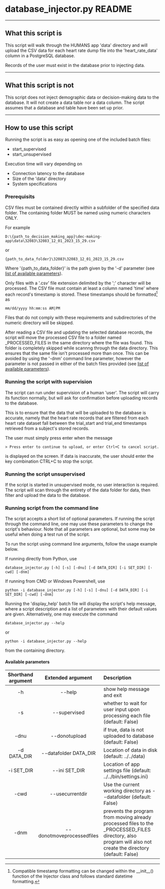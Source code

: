 # database_injector.py README
-----------------------------------------------------------------------------------
## What this script is

This script will walk through the HUMANS app 'data' directory and will upload the
CSV data for each heart rate dump file into the 'heart_rate_data' column in a 
PostgreSQL database.

Records of the user must exist in the database prior to injecting data.

-----------------------------------------------------------------------------------
## What this script is not

This script does not inject demographic data or decision-making data to the
database. It will not create a data table nor a data column. The script assumes
that a database and table have been set up prior.

-----------------------------------------------------------------------------------
## How to use this script

Running the script is as easy as opening one of the included batch files:
  - start_supervised
  - start_unsupervised

Execution time will vary depending on
  - Connection latency to the database
  - Size of the 'data' directory
  - System specifications

### Prerequisits
CSV files must be contained directly within a subfolder of the specified data
folder. The containing folder MUST be named using numeric characters ONLY.

For example
~~~
D:\{path_to_decision_making_app}\dec-making-app\data\32083\32083_12_01_2023_15_29.csv
~~~
or
~~~
{path_to_data_folder}\32083\32083_12_01_2023_15_29.csv
~~~
Where '{path_to_data_folder}' is the path given by the '-d' parameter (see [list of available parameters](#available-parameters)).

Only files with a '.csv' file extension delimited by the ';' character will be
processed. The CSV file must contain at least a column named 'time' where each
record's timestamp is stored. These timestamps should be formatted[^1] as
~~~
mm/dd/yyyy hh:mm:ss AM|PM
~~~
[^1]: Compatible timestamp formatting can be changed within the \_\_init\_\_() function of the Injector class and follows standard datetime formatting.

Files that do not comply with these requirements and subdirectories of the numeric
directory will be skipped.

After reading a CSV file and updating the selected database records, the script
will move the processed CSV file to a folder named _PROCESSED_FILES in the same
directory where the file was found. This folder is completely skipped while
scannng through the data directory. This ensures that the same file isn't
processed more than once. This can be avoided by using the '-dnm' command line
parameter, however the parameter is not passed in either of the batch files 
provided (see [list of available parameters](#available-parameters)).

### Running the script with supervision
The script can run under supervision of a human 'user'. The script will carry its
function normally, but will ask for confirmation before uploading records to the
database.

This is to ensure that the data that will be uploaded to the database is accurate,
namely that the heart rate records that are filtered from each heart rate dataset
fall between the trial_start and trial_end timestamps retrieved from a subject's
stored records.

The user must simply press enter when the message
~~~
> Press enter to continue to upload, or enter Ctrl+C to cancel script.
~~~
is displayed on the screen. If data is inaccurate, the user should enter the
key combination CTRL+C to stop the script.

### Running the script unsupervised
If the script is started in unsupervised mode, no user interaction is required.
The script will scan through the entirety of the data folder for data, then filter
and upload the data to the database.

### Running script from the command line
The script accepts a short list of optional parameters. If running the script
through the command line, one may use these parameters to change the script's
behaviour. Note that all parameters are optional, but some may be useful when
doing a test run of the script.

To run the script using command line arguments, follow the usage example below.

If running directly from Python, use
~~~
database_injector.py [-h] [-s] [-dnu] [-d DATA_DIR] [-i SET_DIR] [-cwd] [-dnm]
~~~
If running from CMD or Windows Powershell, use
~~~
python -i database_injector.py [-h] [-s] [-dnu] [-d DATA_DIR] [-i SET_DIR] [-cwd] [-dnm]
~~~
Running the 'display_help' batch file will display the script's help message,
where a script description and a list of parameters with their default values
are given. Alternatively, one may execute the command
~~~
database_injector.py --help
~~~
or
~~~
python -i database_injector.py --help
~~~
from the containing directory.

#### Available parameters

| Shorthand argument | Extended argument |     Description     |
| :----:               |       :----:       | :--- |
| -h  | --help  | show help message and exit   |
| -s   | --supervised | whether to wait for user input upon processing each file (default: False)      |   
|  -dnu| --donotupload |  if true, data is not uploaded to database (default: False) |
|  -d DATA_DIR | --datafolder DATA_DIR | Location of data in disk (default: ../../data)|
|  -i SET_DIR | --ini SET_DIR | Location of app settings file (default: ../../bin/settings.ini) |
|  -cwd | --usecurrentdir | Use the current working directory as --datafolder (default: False) |
|-dnm | --donotmoveprocessedfiles | prevents the program from moving already processed files to the _PROCESSED_FILES directory, also program will also not create the directory (default: False)|
